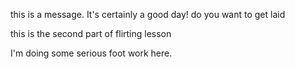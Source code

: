 this is a message. It's certainly a good day!
do you want to get laid




this is the second part of flirting lesson




I'm doing some serious foot work here.

